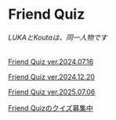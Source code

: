 # Friend Quiz  
###### LUKAとKoutaは、同一人物です
 <a href="https://friendquiz.me/quiz/9DFhg8Tr">Friend Quiz ver.2024.07.16</a>    

<a href="https://friendquiz.me/quiz/sp8XTHqd">Friend Quiz ver.2024.12.20</a>    

<a  href="https://friendquiz.me/quiz/vSD59H0c">Friend Quiz ver.2025.07.06</a>  
 
<a href="https://friendquiz.me/suggest/feX9hTyN">Friend Quizのクイズ募集中</a>
